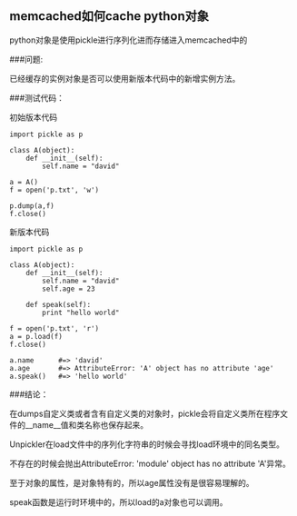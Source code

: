 memcached如何cache python对象
---

python对象是使用pickle进行序列化进而存储进入memcached中的

###问题:

已经缓存的实例对象是否可以使用新版本代码中的新增实例方法。


###测试代码：

初始版本代码

```
import pickle as p

class A(object):
	def __init__(self):
		self.name = "david"
		
a = A()
f = open('p.txt', 'w')

p.dump(a,f)
f.close()
```

新版本代码

```
import pickle as p

class A(object):
	def __init__(self):
		self.name = "david"
		self.age = 23
	
	def speak(self):
		print "hello world"
		
f = open('p.txt', 'r')
a = p.load(f)
f.close()

a.name  	#=> 'david'
a.age		#=> AttributeError: 'A' object has no attribute 'age'
a.speak()	#=> 'hello world'
```

###结论：

在dumps自定义类或者含有自定义类的对象时，pickle会将自定义类所在程序文件的\__name__值和类名称也保存起来。

Unpickler在load文件中的序列化字符串的时候会寻找load环境中的同名类型。

不存在的时候会抛出AttributeError: 'module' object has no attribute 'A'异常。

至于对象的属性，是对象特有的，所以age属性没有是很容易理解的。

speak函数是运行时环境中的，所以load的a对象也可以调用。